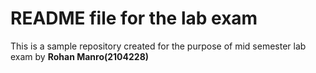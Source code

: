 # README file for the lab exam

This is a sample repository created for the purpose of mid semester lab exam by **Rohan Manro(2104228)**
